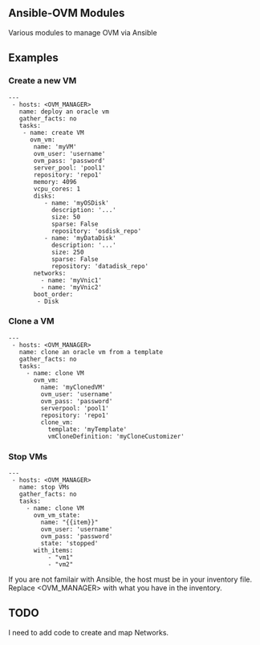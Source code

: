 ## Ansible-OVM Modules ##
Various modules to manage OVM via Ansible

## Examples ##

### Create a new VM ###

```
---
 - hosts: <OVM_MANAGER>
   name: deploy an oracle vm
   gather_facts: no
   tasks:
    - name: create VM
      ovm_vm:
       name: 'myVM'
       ovm_user: 'username'
       ovm_pass: 'password'
       server_pool: 'pool1'
       repository: 'repo1'
       memory: 4096
       vcpu_cores: 1
       disks:
          - name: 'myOSDisk'
            description: '...'
            size: 50
            sparse: False
            repository: 'osdisk_repo'
          - name: 'myDataDisk'
            description: '...'
            size: 250
            sparse: False
            repository: 'datadisk_repo'
       networks:
         - name: 'myVnic1'
         - name: 'myVnic2'
       boot_order:
        - Disk
```

### Clone a VM ###

```
---
 - hosts: <OVM_MANAGER>
   name: clone an oracle vm from a template
   gather_facts: no
   tasks:
     - name: clone VM
       ovm_vm:
         name: 'myClonedVM'
         ovm_user: 'username'
         ovm_pass: 'password'
         serverpool: 'pool1'
         repository: 'repo1'
         clone_vm:
           template: 'myTemplate'
           vmCloneDefinition: 'myCloneCustomizer'
```

### Stop VMs ###

```
---
 - hosts: <OVM_MANAGER>
   name: stop VMs
   gather_facts: no
   tasks:
     - name: clone VM
       ovm_vm_state:
         name: "{{item}}"
         ovm_user: 'username'
         ovm_pass: 'password'
         state: 'stopped'
       with_items:
           - "vm1"
           - "vm2"
```
        
If you are not familair with Ansible, the host must be in your inventory file. Replace <OVM_MANAGER> with what you have in the inventory.

## TODO ##

I need to add code to create and map Networks.
